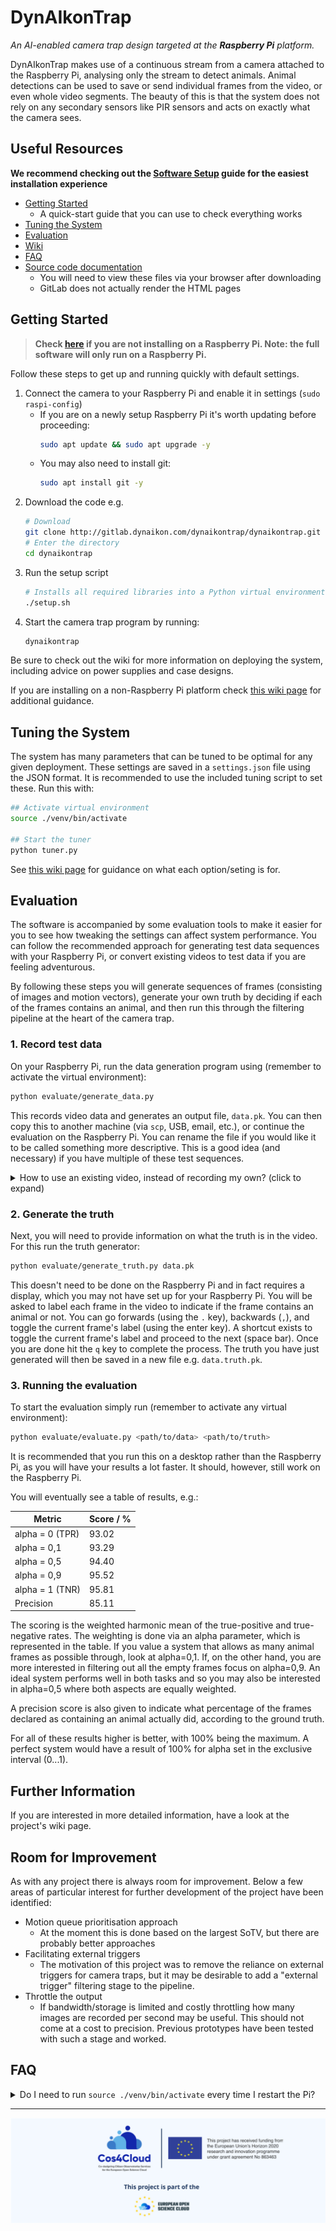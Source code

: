 # DynAIkonTrap
*An AI-enabled camera trap design targeted at the **Raspberry Pi** platform.*

DynAIkonTrap makes use of a continuous stream from a camera attached to the Raspberry Pi, analysing only the stream to detect animals. Animal detections can be used to save or send individual frames from the video, or even whole video segments. The beauty of this is that the system does not rely on any secondary sensors like PIR sensors and acts on exactly what the camera sees.

## Useful Resources
**We recommend checking out the [Software Setup](https://gitlab.dynaikon.com/dynaikontrap/dynaikontrap/-/wikis/Software-Setup) guide for the easiest installation experience**

- [Getting Started](#getting-started)
    - A quick-start guide that you can use to check everything works
- [Tuning the System](#tuning-the-system)
- [Evaluation](#evaluation)
- [Wiki](https://gitlab.dynaikon.com/dynaikontrap/dynaikontrap/-/wikis/)
- [FAQ](#faq)
- [Source code documentation](docs/html)
    - You will need to view these files via your browser after downloading
    - GitLab does not actually render the HTML pages

## Getting Started
> **Check [here](https://gitlab.dynaikon.com/dynaikontrap/dynaikontrap/-/wikis/Software-Setup/Manual-Installation#installation-on-other-platforms-not-raspberry-pi) if you are not installing on a Raspberry Pi. Note: the full software will only run on a Raspberry Pi.**

Follow these steps to get up and running quickly with default settings.
1. Connect the camera to your Raspberry Pi and enable it in settings (`sudo raspi-config`)
    - If you are on a newly setup Raspberry Pi it's worth updating before proceeding:
        ```sh
        sudo apt update && sudo apt upgrade -y
        ```
    - You may also need to install git:
        ```sh
        sudo apt install git -y
        ```
1. Download the code e.g.
    ```sh
    # Download
    git clone http://gitlab.dynaikon.com/dynaikontrap/dynaikontrap.git
    # Enter the directory
    cd dynaikontrap
    ```
1. Run the setup script
    ```sh
    # Installs all required libraries into a Python virtual environment.
    ./setup.sh
    ```
1. Start the camera trap program by running:
    ```sh
    dynaikontrap
    ```

Be sure to check out the wiki for more information on deploying the system, including advice on power supplies and case designs.

If you are installing on a non-Raspberry Pi platform check [this wiki page](https://gitlab.dynaikon.com/dynaikontrap/dynaikontrap/-/wikis/Software-Setup/Manual-Installation#installation-on-other-platforms-not-raspberry-pi) for additional guidance.

## Tuning the System
The system has many parameters that can be tuned to be optimal for any given deployment.
These settings are saved in a `settings.json` file using the JSON format. It is recommended to use the included tuning script to set these. Run this with:

```sh
## Activate virtual environment
source ./venv/bin/activate

## Start the tuner
python tuner.py
```

See [this wiki page](https://gitlab.dynaikon.com/dynaikontrap/dynaikontrap/-/wikis/Software-Setup#tuning) for guidance on what each option/seting is for.

## Evaluation
The software is accompanied by some evaluation tools to make it easier for you to see how tweaking the settings can affect system performance. You can follow the recommended approach for generating test data sequences with your Raspberry Pi, or convert existing videos to test data if you are feeling adventurous.

By following these steps you will generate sequences of frames (consisting of images and motion vectors), generate your own truth by deciding if each of the frames contains an animal, and then run this through the filtering pipeline at the heart of the camera trap.

### 1. Record test data
On your Raspberry Pi, run the data generation program using (remember to activate the virtual environment):
```sh
python evaluate/generate_data.py
```

This records video data and generates an output file, `data.pk`. You can then copy this to another machine (via `scp`, USB, email, etc.), or continue the evaluation on the Raspberry Pi. You can rename the file if you would like it to be called something more descriptive. This is a good idea (and necessary) if you have multiple of these test sequences.

<details>
<summary>How to use an existing video, instead of recording my own? (click to expand)</summary>


If you wish to use existing videos, rather than recording your own, you can do this using tools like [MV-Tractus](https://github.com/jishnujayakumar/MV-Tractus). This whole process can be a little awkward, so this has not been described here in detail. If you do create your own you need to provide the data and truth as follows:

- Recorded data
```python
{
    'framerate': <framerate>,
    'resolution': (<width>, <height>),
    'frames': [
        {
            'image': <JPEG_image_as_bytes>,
            'motion': <array_of_motion_vectors>
        },
        {
            'image': <JPEG_image_as_bytes>,
            'motion': <array_of_motion_vectors>
        },
        ...
    ]
}
```
- Your generated truth
    - A list of Booleans indicating whether each frame in the frames returned by `data()` contains an animal (`True`), or not (`False`).

</details>

### 2. Generate the truth
Next, you will need to provide information on what the truth is in the video. For this run the truth generator:
```sh
python evaluate/generate_truth.py data.pk
```

This doesn't need to be done on the Raspberry Pi and in fact requires a display, which you may not have set up for your Raspberry Pi. You will be asked to label each frame in the video to indicate if the frame contains an animal or not. You can go forwards (using the `.` key), backwards (`,`), and toggle the current frame's label (using the enter key). A shortcut exists to toggle the current frame's label and proceed to the next (space bar). Once you are done hit the `q` key to complete the process. The truth you have just generated will then be saved in a new file e.g. `data.truth.pk`.

### 3. Running the evaluation
To start the evaluation simply run (remember to activate any virtual environment):
```sh
python evaluate/evaluate.py <path/to/data> <path/to/truth>
```

It is recommended that you run this on a desktop rather than the Raspberry Pi, as you will have your results a lot faster. It should, however, still work on the Raspberry Pi.

You will eventually see a table of results, e.g.:

| Metric            | Score / % |
|-------------------|-----------|
| alpha = 0 (TPR)   |     93.02 |
| alpha = 0,1       |     93.29 |
| alpha = 0,5       |     94.40 |
| alpha = 0,9       |     95.52 |
| alpha = 1 (TNR)   |     95.81 |
| Precision         |     85.11 |

The scoring is the weighted harmonic mean of the true-positive and true-negative rates. The weighting is done via an alpha parameter, which is represented in the table. If you value a system that allows as many animal frames as possible through, look at alpha=0,1. If, on the other hand, you are more interested in filtering out all the empty frames focus on alpha=0,9. An ideal system performs well in both tasks and so you may also be interested in alpha=0,5 where both aspects are equally weighted.

A precision score is also given to indicate what percentage of the frames declared as containing an animal actually did, according to the ground truth.

For all of these results higher is better, with 100% being the maximum. A perfect system would have a result of 100% for alpha set in the exclusive interval (0...1).

## Further Information
If you are interested in more detailed information, have a look at the project's wiki page.

## Room for Improvement
As with any project there is always room for improvement. Below a few areas of particular interest for further development of the project have been identified:
- Motion queue prioritisation approach
    - At the moment this is done based on the largest SoTV, but there are probably better approaches
- Facilitating external triggers
    - The motivation of this project was to remove the reliance on external triggers for camera traps, but it may be desirable to add a "external trigger" filtering stage to the pipeline.
- Throttle the output
    - If bandwidth/storage is limited and costly throttling how many images are recorded per second may be useful. This should not come at a cost to precision. Previous prototypes have been tested with such a stage and worked.

## FAQ
<details>
<summary>Do I need to run <code>source ./venv/bin/activate</code> every time I restart the Pi?</summary>

That command enables the virtual environment we installed the project into. You only need to run it once after the Raspberry Pi boots up i.e. once per restart. If you don't like typing the whole command consider adding an alias to your .bashrc file. In fact you may want to add an alias for activating the virtual environment and starting the camera trap code.

If you don't know what that means, don't worry just do the following:
1. Open the file at the path `~/.bashrc` in any text editor e.g.
    ```sh
    nano ~/.bashrc
    ```
1. Add the following line to the file:
    ```sh
    alias start="cd ~/dynaikontrap && source ./venv/bin/activate && python -m DynAIkonTrap"
    ```
    
    With this you're telling the computer "when I type `start`, enter the project directory, activate the virtual environment, and run the camera trap code".

1. Quit using `<ctrl>`+`x`. Confirm saving changes with `y` then `<enter>`.

    If you want the command to work immediately run `source ~/.bashrc` to apply the changes you just made. This also happens when you log out and back in.
1. From now on type `start` to run the code.

</details>

---

![This project has received funding from the European Union's Horizon 2020 research and innovation programme under grant agreement No 863463](docs/images/c4c_eu_funding.png)
